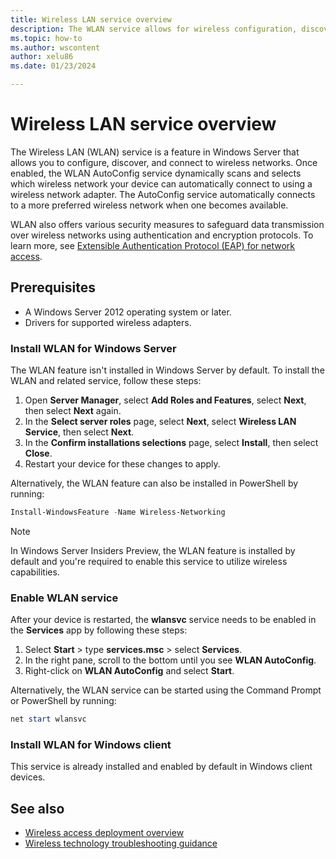 ```yaml
---
title: Wireless LAN service overview
description: The WLAN service allows for wireless configuration, discovery, and connectivity using a wireless adapter in Windows devices.
ms.topic: how-to
ms.author: wscontent
author: xelu86
ms.date: 01/23/2024

---
```


# Wireless LAN service overview

The Wireless LAN (WLAN) service is a feature in Windows Server that allows you to configure, discover, and connect to wireless networks. Once enabled, the WLAN AutoConfig service dynamically scans and selects which wireless network your device can automatically connect to using a wireless network adapter. The AutoConfig service automatically connects to a more preferred wireless network when one becomes available.

WLAN also offers various security measures to safeguard data transmission over wireless networks using authentication and encryption protocols. To learn more, see [Extensible Authentication Protocol (EAP) for network access](../extensible-authentication-protocol/network-access.md).

## Prerequisites

- A Windows Server 2012 operating system or later.
- Drivers for supported wireless adapters.

### Install WLAN for Windows Server

The WLAN feature isn't installed in Windows Server by default. To install the WLAN and related service, follow these steps:

1. Open **Server Manager**, select **Add Roles and Features**, select **Next**, then select **Next** again.
1. In the **Select server roles** page, select **Next**, select **Wireless LAN Service**, then select **Next**.
1. In the **Confirm installations selections** page, select **Install**, then select **Close**.
1. Restart your device for these changes to apply.

Alternatively, the WLAN feature can also be installed in PowerShell by running:

```powershell
Install-WindowsFeature -Name Wireless-Networking
```

> [!NOTE]
> In Windows Server Insiders Preview, the WLAN feature is installed by default and you're required to enable this service to utilize wireless capabilities.

### Enable WLAN service

After your device is restarted, the **wlansvc** service needs to be enabled in the **Services** app by following these steps:

1. Select **Start** > type **services.msc** > select **Services**.
1. In the right pane, scroll to the bottom until you see **WLAN AutoConfig**.
1. Right-click on **WLAN AutoConfig** and select **Start**.

Alternatively, the WLAN service can be started using the Command Prompt or PowerShell by running:

```powershell
net start wlansvc
```

### Install WLAN for Windows client

This service is already installed and enabled by default in Windows client devices.

## See also

- [Wireless access deployment overview](../../core-network-guide/cncg/wireless/b-wireless-access-deploy-overview.md)
- [Wireless technology troubleshooting guidance](/troubleshoot/windows-server/networking/troubleshoot-wireless-technologies)

